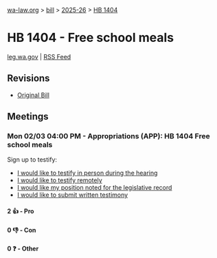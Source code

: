 [wa-law.org](/) > [bill](/bill/) > [2025-26](/bill/2025-26/) > [HB 1404](/bill/2025-26/hb/1404/)

# HB 1404 - Free school meals
[leg.wa.gov](https://app.leg.wa.gov/billsummary?BillNumber=1404&Year=2025&Initiative=false) | [RSS Feed](./rss.xml)

## Revisions
* [Original Bill](1/)

## Meetings
### Mon 02/03 04:00 PM - Appropriations (APP): HB 1404 Free school meals
Sign up to testify:
* [I would like to testify in person during the hearing](https://app.leg.wa.gov/csi/Testifier/Add?chamber=House&mId=32685&aId=162722&caId=25348&tId=1)
* [I would like to testify remotely](https://app.leg.wa.gov/csi/Testifier/Add?chamber=House&mId=32685&aId=162722&caId=25348&tId=2)
* [I would like my position noted for the legislative record](https://app.leg.wa.gov/csi/Testifier/Add?chamber=House&mId=32685&aId=162722&caId=25348&tId=3)
* [I would like to submit written testimony](https://app.leg.wa.gov/csi/Testifier/Add?chamber=House&mId=32685&aId=162722&caId=25348&tId=4)

#### 2 👍 - Pro

#### 0 👎 - Con

#### 0 ❓ - Other
